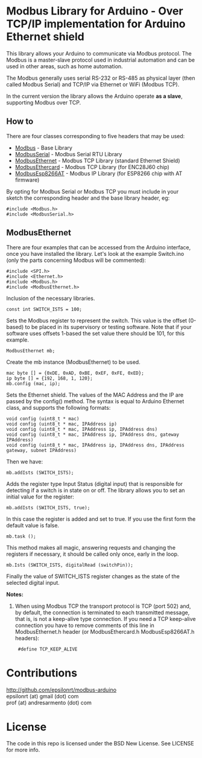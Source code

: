Modbus Library for Arduino - Over TCP/IP implementation for Arduino Ethernet shield
===================================================================================

This library allows your Arduino to communicate via Modbus protocol. The Modbus is a master-slave protocol
used in industrial automation and can be used in other areas, such as home automation.

The Modbus generally uses serial RS-232 or RS-485 as physical layer (then called Modbus Serial) and
TCP/IP via Ethernet or WiFi (Modbus TCP).

In the current version the library allows the Arduino operate **as a slave**, supporting Modbus over TCP.

## How to

There are four classes corresponding to five headers that may be used:

* [Modbus](http://github.com/epsilonrt/modbus-arduino ) - Base Library
* [ModbusSerial](https://github.com/epsilonrt/modbus-serial) - Modbus Serial RTU Library    
* [ModbusEthernet](https://github.com/epsilonrt/modbus-ethernet) - Modbus TCP Library (standard Ethernet Shield)   
* [ModbusEthercard](https://github.com/epsilonrt/modbus-ethercard) - Modbus TCP Library (for ENC28J60 chip)  
* [ModbusEsp8266AT](https://github.com/epsilonrt/modbus-esp8266at) - Modbus IP Library (for ESP8266 chip with AT firmware)   

By opting for Modbus Serial or Modbus TCP you must include in your sketch the corresponding header and the base library header, eg:

    #include <Modbus.h>
    #include <ModbusSerial.h>

## ModbusEthernet

There are four examples that can be accessed from the Arduino interface, once you have installed the library.
Let's look at the example Switch.ino (only the parts concerning Modbus will be commented):

    #include <SPI.h>
    #include <Ethernet.h>
    #include <Modbus.h>
    #include <ModbusEthernet.h>

Inclusion of the necessary libraries.

    const int SWITCH_ISTS = 100;

Sets the Modbus register to represent the switch. This value is the offset (0-based) to be placed in its supervisory or testing software.
Note that if your software uses offsets 1-based the set value there should be 101, for this example.

    ModbusEthernet mb;

Create the mb instance (ModbusEthernet) to be used.

    mac byte [] = {0xDE, 0xAD, 0xBE, 0xEF, 0xFE, 0xED};
    ip byte [] = {192, 168, 1, 120};
    mb.config (mac, ip);

Sets the Ethernet shield. The values ​​of the MAC Address and the IP are passed by the config() method.
The syntax is equal to Arduino Ethernet class, and supports the following formats:

    void config (uint8_t * mac)
    void config (uint8_t * mac, IPAddress ip)
    void config (uint8_t * mac, IPAddress ip, IPAddress dns)
    void config (uint8_t * mac, IPAddress ip, IPAddress dns, gateway IPAddress)
    void config (uint8_t * mac, IPAddress ip, IPAddress dns, IPAddress gateway, subnet IPAddress)

Then we have:

    mb.addIsts (SWITCH_ISTS);

Adds the register type Input Status (digital input) that is responsible for detecting if a switch is in state on or off.
The library allows you to set an initial value for the register:

    mb.addIsts (SWITCH_ISTS, true);

In this case the register is added and set to true. If you use the first form the default value is false.

    mb.task ();

This method makes all magic, answering requests and changing the registers if necessary, it should be called only once, early in the loop.

    mb.Ists (SWITCH_ISTS, digitalRead (switchPin));

Finally the value of SWITCH_ISTS register changes as the state of the selected digital input.

**Notes:**

1. When using Modbus TCP the transport protocol is TCP (port 502) and, by default, 
the connection is terminated to each transmitted message, that is, is not a 
keep-alive type connection. If you need a TCP keep-alive connection you have to 
remove comments of this line in ModbusEthernet.h header (or ModbusEthercard.h ModbusEsp8266AT.h headers):

		#define TCP_KEEP_ALIVE

Contributions
=============
http://github.com/epsilonrt/modbus-arduino  
epsilonrt (at) gmail (dot) com  
prof (at) andresarmento (dot) com  

License
=======
The code in this repo is licensed under the BSD New License. See LICENSE for more info.

